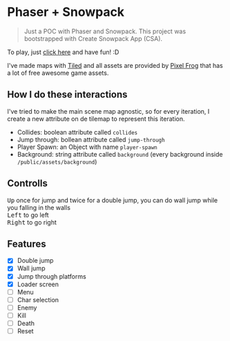 # Phaser + Snowpack

> Just a POC with Phaser and Snowpack. This project was bootstrapped with Create Snowpack App (CSA).

To play, just [click here](https://phaser-snowpack.now.sh/) and have fun! :D

I've made maps with [Tiled](https://www.mapeditor.org/) and all assets are provided by [Pixel Frog](https://pixel-frog.itch.io/) that has a lot of free awesome game assets.

## How I do these interactions

I've tried to make the main scene map agnostic, so for every iteration, I create a new attribute on de tilemap to represent this iteration.

- Collides: boolean attribute called `collides`
- Jump through: bollean attribute called `jump-through`
- Player Spawn: an Object with name `player-spawn`
- Background: string attribute called `background` (every background inside `/public/assets/background`)

## Controlls

<kbd>Up</kbd> once for jump and twice for a double jump, you can do wall jump while you falling in the walls<br/>
<kbd>Left</kbd> to go left<br/>
<kbd>Right</kbd> to go right

## Features

- [X] Double jump
- [X] Wall jump
- [X] Jump through platforms
- [X] Loader screen
- [ ] Menu
- [ ] Char selection
- [ ] Enemy
- [ ] Kill
- [ ] Death
- [ ] Reset

